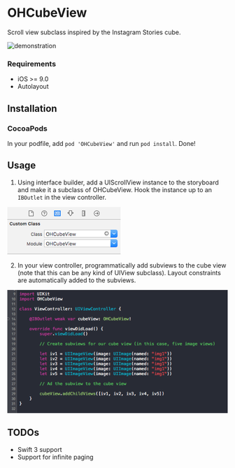 # OHCubeView
Scroll view subclass inspired by the Instagram Stories cube.

![demonstration](/ohcubeview2.gif)

### Requirements
- iOS >= 9.0
- Autolayout

## Installation

### CocoaPods

In your podfile, add `pod 'OHCubeView'` and run `pod install`. Done!

## Usage

1. Using interface builder, add a UIScrollView instance to the storyboard and make it a subclass of OHCubeView. Hook the instance up to an `IBOutlet` in the view controller.

![Usage 1](/usage-1.png)

2. In your view controller, programmatically add subviews to the cube view (note that this can be any kind of UIView subclass). Layout constraints are automatically added to the subviews.

![Usage 1](/usage-2.png)

## TODOs
- Swift 3 support
- Support for infinite paging
